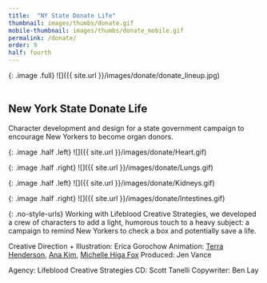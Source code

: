 ```yaml
---
title:  "NY State Donate Life"
thumbnail: images/thumbs/donate.gif
mobile-thumbnail: images/thumbs/donate_mobile.gif
permalink: /donate/
order: 9
half: fourth
---
```

{: .image .full}
![]({{ site.url }}/images/donate/donate_lineup.jpg)
<br/>
<br/>

## **New York State Donate Life**

Character development and design for a state government campaign to encourage New Yorkers to become organ donors.


{: .image .half .left}
![]({{ site.url }}/images/donate/Heart.gif)

{: .image .half .right}
![]({{ site.url }}/images/donate/Lungs.gif)

{: .image .half .left}
![]({{ site.url }}/images/donate/Kidneys.gif)

{: .image .half .right}
![]({{ site.url }}/images/donate/Intestines.gif)


{: .no-style-urls}
Working with Lifeblood Creative Strategies, we developed a crew of characters to add a light, humorous touch to a heavy subject: a campaign to remind New Yorkers to check a box and potentially save a life.

Creative Direction + Illustration: Erica Gorochow
Animation: [Terra Henderson](http://terrahenderson.com), [Ana Kim](http://www.anajkim.com/), [Michelle Higa Fox](http://slanted.studio)
Produced: Jen Vance

Agency: Lifeblood Creative Strategies
CD: Scott Tanelli
Copywriter: Ben Lay
